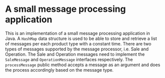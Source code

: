 A small message processing application
======
This is an implementation of a small message processing application in Java. A `HashMap` data structure is used to be able to store and retrieve a list of messages per each product type with a constant time.
There are two types of messages supported by the message processor, i.e. Sale and Operation. The Sale and Operation messages need to implement the `SaleMessage` and `OperationMessage` interfaces respectively. The `processMessage` public method accepts a message as an argument and does the process accordingly based on the message type.
